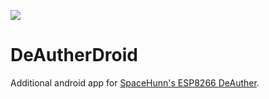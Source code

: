 ![](https://raw.githubusercontent.com/ExploiTR/DeAutherDroid/master/app/src/main/res/mipmap-xxxhdpi/ic_launcher.png)

# DeAutherDroid
Additional android app for [SpaceHunn's ESP8266 DeAuther](https://github.com/spacehuhn/esp8266_deauther).




